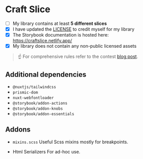 # Craft Slice

- [ ] My library contains at least **5 different slices**
- [X] I have updated the [LICENSE](./LICENSE) to credit myself for my library
- [X] The Storybook documentation is hosted here: https://craftslice.netlify.app/
- [X] My library does not contain any non-public licensed assets

> ☝️ For comprehensive rules refer to the contest [blog post](https://prismic.io/blog/slice-contest?utm_campaign=devexp&utm_source=github&utm_medium=slicecontestpost).


## Additional dependencies

- `@nuxtjs/tailwindcss`
- `prismic-dom`
- `nuxt-webfontloader`
- `@storybook/addon-actions`
- `@storybook/addon-knobs`
- `@storybook/addon-essentials`


## Addons

- `mixins.scss`
Useful Scss mixins mostly for breakpoints. 

- Html Serializers
For ad-hoc use. 


